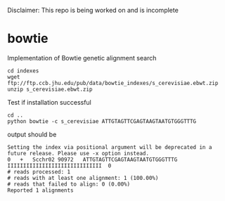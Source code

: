 Disclaimer: This repo is being worked on and is incomplete

# bowtie
Implementation of Bowtie genetic alignment search

```
cd indexes
wget ftp://ftp.ccb.jhu.edu/pub/data/bowtie_indexes/s_cerevisiae.ebwt.zip
unzip s_cerevisiae.ebwt.zip 
```

Test if installation successful

```
cd ..
python bowtie -c s_cerevisiae ATTGTAGTTCGAGTAAGTAATGTGGGTTTG
```


output should be
```
Setting the index via positional argument will be deprecated in a future release. Please use -x option instead.
0	+	Scchr02	90972	ATTGTAGTTCGAGTAAGTAATGTGGGTTTG	IIIIIIIIIIIIIIIIIIIIIIIIIIIIII	0	
# reads processed: 1
# reads with at least one alignment: 1 (100.00%)
# reads that failed to align: 0 (0.00%)
Reported 1 alignments
```

